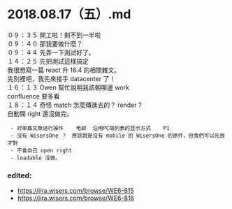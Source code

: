 # 2018.08.17（五）.md

０９：３５ 開工啦！剩不到一半啦  
０９：４０ 那我要做什麼？  
０９：４４ 先弄一下測試好了。  
１４：２５ 先把測試這樣搞定  
我很想寫一篇 react 升 16.4 的相關雜文。  
先別裡吧，我先來接手 datacenter 了！  
１６：１３ Owen 幫忙說明我該朝哪邊 work  
confluence 要多看  
１８：１４ 奇怪 match 怎麼傳進去的？ render ?  
自動開 right 還沒做完。  
```
 - 对单篇文章进行操作	电邮	沿用PC端列表的显示方式	P1
 - 沒有 WisersOne ？　應該說是沒有 mobile 的 WisersOne 的原件，但我們可以先放才對
 - 不會自己 open right
 - loadable 沒做。
```


### edited:
 - https://jira.wisers.com/browse/WE6-815
 - https://jira.wisers.com/browse/WE6-816

